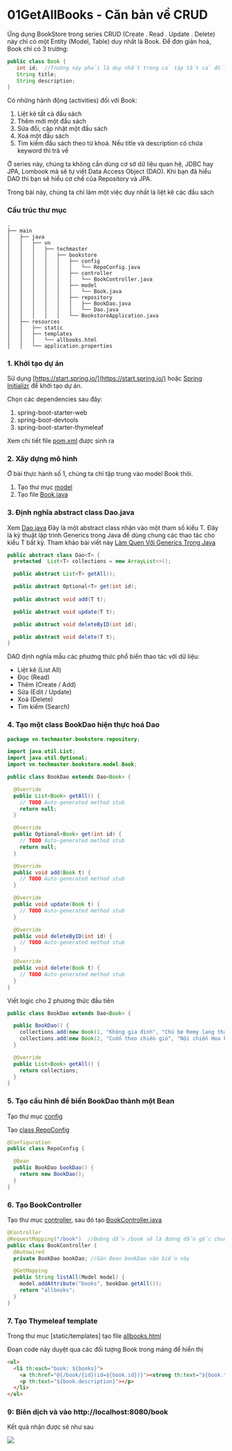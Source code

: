 # 01GetAllBooks - Căn bản về CRUD

Ứng dụng BookStore trong series CRUD (Create . Read . Update . Delete) này chỉ có một Entity (Model, Table) duy nhất là Book. Để đơn giản hoá, Book chỉ có 3 trường:
```java
public class Book {
   int id;  //Trường này phải là duy nhất trong cả tập tất cả đối tượng Book
   String title;
   String description;
}
```
Có những hành động (activities) đối với Book:
1. Liệt kê tất cả đầu sách
2. Thêm mới một đầu sách
3. Sửa đổi, cập nhật một đầu sách
4. Xoá một đầu sách
5. Tìm kiếm đầu sách theo từ khoá. Nếu title và description có chứa keyword thì trả về

Ở series này, chúng ta không cần dùng cơ sở dữ liệu quan hệ, JDBC hay JPA, Lombook mà sẽ tự viết Data Access Object (DAO). Khi bạn đã hiểu DAO thì bạn sẽ hiểu cơ chế của Repository và JPA.

Trong bài này, chúng ta chỉ làm một việc duy nhất là liệt kê các đầu sách

### Cấu trúc thư mục
```
.
├── main
│   ├── java
│   │   ├── vn
│   │   │   ├── techmaster
│   │   │   │   ├── bookstore
│   │   │   │   │   ├── config
│   │   │   │   │   │   └── RepoConfig.java
│   │   │   │   │   ├── controller
│   │   │   │   │   │   └── BookController.java
│   │   │   │   │   ├── model
│   │   │   │   │   │   └── Book.java
│   │   │   │   │   ├── repository
│   │   │   │   │   │   ├── BookDao.java
│   │   │   │   │   │   └── Dao.java
│   │   │   │   │   └── BookstoreApplication.java
│   ├── resources
│   │   ├── static
│   │   ├── templates
│   │   │   └── allbooks.html
│   │   └── application.properties
```


### 1. Khởi tạo dự án
Sử dụng [https://start.spring.io/](https://start.spring.io/) hoặc [Spring Initializr](https://marketplace.visualstudio.com/items?itemName=vscjava.vscode-spring-initializr) để khởi tạo dự án.

Chọn các dependencies sau đây:
1. spring-boot-starter-web
2. spring-boot-devtools
3. spring-boot-starter-thymeleaf

Xem chi tiết file [pom.xml](pom.xml) được sinh ra

### 2. Xây dựng mô hình
Ở bài thực hành số 1, chúng ta chỉ tập trung vào model Book thôi.

1. Tạo thư mục [model](src/main/java/vn/techmaster/bookstore/m)
2. Tạo file [Book.java](src/main/java/vn/techmaster/bookstore/model/Book.java)

### 3. Định nghĩa abstract class Dao.java
Xem [Dao.java](src/main/java/vn/techmaster/bookstore/repository/Dao.java)
Đây là một abstract class nhận vào một tham số kiểu T. Đây là kỹ thuật lập trình Generics trong Java để dùng chung các thao tác cho kiểu T bất kỳ.
Tham khảo bài viết này [Làm Quen Với Generics Trong Java](https://codelearn.io/sharing/lam-quen-voi-generics-trong-java)

```java
public abstract class Dao<T> {
  protected  List<T> collections = new ArrayList<>();

  public abstract List<T> getAll();

  public abstract Optional<T> get(int id);
 
  public abstract void add(T t);

  public abstract void update(T t);

  public abstract void deleteByID(int id);

  public abstract void delete(T t);  
}
```
DAO định nghĩa mẫu các phương thức phổ biến thao tác với dữ liệu:
- Liệt kê (List All)
- Đọc (Read)
- Thêm (Create / Add)
- Sửa (Edit / Update)
- Xoá (Delete)
- Tìm kiếm (Search)

### 4. Tạo một class BookDao hiện thực hoá Dao
```java
package vn.techmaster.bookstore.repository;

import java.util.List;
import java.util.Optional;
import vn.techmaster.bookstore.model.Book;

public class BookDao extends Dao<Book> {

  @Override
  public List<Book> getAll() {
    // TODO Auto-generated method stub
    return null;
  }

  @Override
  public Optional<Book> get(int id) {
    // TODO Auto-generated method stub
    return null;
  }

  @Override
  public void add(Book t) {
    // TODO Auto-generated method stub
  }

  @Override
  public void update(Book t) {
    // TODO Auto-generated method stub
  }

  @Override
  public void deleteByID(int id) {
    // TODO Auto-generated method stub
  }

  @Override
  public void delete(Book t) {
    // TODO Auto-generated method stub
  }  
}
```

Viết logic cho 2 phương thức đầu tiên
```java
public class BookDao extends Dao<Book> {

  public BookDao() {
    collections.add(new Book(1, "Không gia đình", "Chú bé Remy lang thang theo gánh xiếc của bác Vitaly"));
    collections.add(new Book(2, "Cuốn theo chiều gió", "Nội chiến Hoa kỳ, cuộc tình giữa Red Butler và Ohara"));
  }

  @Override
  public List<Book> getAll() {
    return collections;
  }
}
```
### 5. Tạo cấu hình để biến BookDao thành một Bean
Tạo thư mục [config](src/main/java/vn/techmaster/bookstore/config)

Tạo [class RepoConfig](src/main/java/vn/techmaster/bookstore/config/RepoConfig.java)
```java
@Configuration
public class RepoConfig {

  @Bean
  public BookDao bookDao() {
    return new BookDao();
  }  
}
```

### 6. Tạo BookController
Tạo thư mục [controller](src/main/java/vn/techmaster/bookstore/controller), sau đó tạo [BookController.java](src/main/java/vn/techmaster/bookstore/controller/BookController.java)

```java
@Controller
@RequestMapping("/book")  //Đường dẫn /book sẽ là đường dẫn gốc chung cho các phương thức bên trong BookController
public class BookController {
  @Autowired
  private BookDao bookDao; //Gán Bean bookDao vào biến này

  @GetMapping
  public String listAll(Model model) {
    model.addAttribute("books", bookDao.getAll());
    return "allbooks";
  }  
}
```

### 7. Tạo Thymeleaf template
Trong thư mục [static/templates] tạo file [allbooks.html](src/main/resources/templates/allbooks.html)

Đoạn code này duyệt qua các đối tượng Book trong mảng để hiển thị
```html
<ul>
  <li th:each="book: ${books}">
    <a th:href="@{/book/{id}(id=${book.id})}"><strong th:text="${book.title}"></strong></a><br>
    <p th:text="${book.description}"></p>
  </li>
</ul>
```

### 9: Biên dịch và vào http://localhost:8080/book
Kết quả nhận được sẽ như sau

![](images/books.PNG)